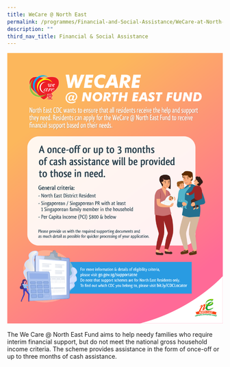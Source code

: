 ```yaml
---
title: WeCare @ North East
permalink: /programmes/Financial-and-Social-Assistance/WeCare-at-North-East
description: ""
third_nav_title: Financial & Social Assistance
---
```

![](/images/Media%20Files%20for%20CARE/WeCare%20@%20North%20East%20Photo%201.png)

The We Care @ North East Fund aims to help needy families who require interim financial support, but do not meet the national gross household income criteria. The scheme provides assistance in the form of once-off or up to three months of cash assistance.